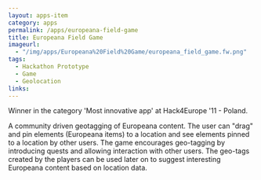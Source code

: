 ```yaml
---
layout: apps-item
category: apps
permalink: /apps/europeana-field-game
title: Europeana Field Game
imageurl:
  - "/img/apps/Europeana%20Field%20Game/europeana_field_game.fw.png"
tags:
  - Hackathon Prototype
  - Game
  - Geolocation
links:
---
```


Winner in the category 'Most innovative app' at Hack4Europe '11 - Poland.

A community driven geotagging of Europeana content. The user can "drag" and pin elements (Europeana items) to a location and see elements pinned to a location by other users. The game encourages geo-tagging by introducing quests and allowing interaction with other users. The geo-tags created by the players can be used later on to suggest interesting Europeana content based on location data.


